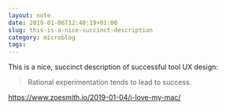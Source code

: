 ```yaml
---
layout: note
date: 2019-01-06T12:40:19+01:00
slug: this-is-a-nice-succinct-description
category: microblog
tags:
---
```

This is a nice, succinct description of successful tool UX design:

> Rational experimentation tends to lead to success.

https://www.zoesmith.io/2019-01-04/i-love-my-mac/

